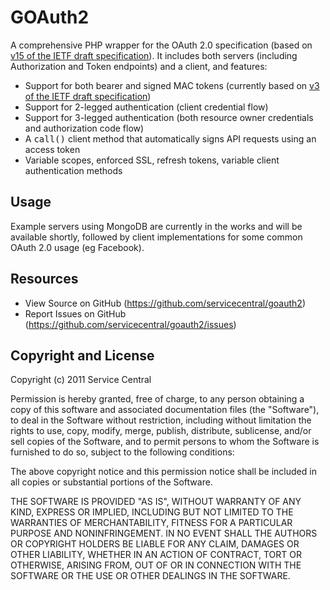 GOAuth2
=======
A comprehensive PHP wrapper for the OAuth 2.0 specification (based on [v15 of the IETF draft specification](http://tools.ietf.org/html/draft-ietf-oauth-v2-15)). It includes both servers (including Authorization and Token endpoints) and a client, and features:

* Support for both bearer and signed MAC tokens (currently based on [v3 of the IETF draft specification](http://tools.ietf.org/html/draft-hammer-oauth-v2-mac-token-03))
* Support for 2-legged authentication (client credential flow)
* Support for 3-legged authentication (both resource owner credentials and authorization code flow)
* A <tt>call()</tt> client method that automatically signs API requests using an access token  
* Variable scopes, enforced SSL, refresh tokens, variable client authentication methods


Usage
-------
Example servers using MongoDB are currently in the works and will be available shortly, followed by client implementations for some common OAuth 2.0 usage (eg Facebook).


Resources
---------
* View Source on GitHub (https://github.com/servicecentral/goauth2)
* Report Issues on GitHub (https://github.com/servicecentral/goauth2/issues)


Copyright and License
---------
Copyright (c) 2011 Service Central

Permission is hereby granted, free of charge, to any person obtaining a copy of this software and associated documentation files (the "Software"), to deal in the Software without restriction, including without limitation the rights to use, copy, modify, merge, publish, distribute, sublicense, and/or sell copies of the Software, and to permit persons to whom the Software is furnished to do so, subject to the following conditions:

The above copyright notice and this permission notice shall be included in all copies or substantial portions of the Software.

THE SOFTWARE IS PROVIDED "AS IS", WITHOUT WARRANTY OF ANY KIND, EXPRESS OR IMPLIED, INCLUDING BUT NOT LIMITED TO THE WARRANTIES OF MERCHANTABILITY, FITNESS FOR A PARTICULAR PURPOSE AND NONINFRINGEMENT. IN NO EVENT SHALL THE AUTHORS OR COPYRIGHT HOLDERS BE LIABLE FOR ANY CLAIM, DAMAGES OR OTHER LIABILITY, WHETHER IN AN ACTION OF CONTRACT, TORT OR OTHERWISE, ARISING FROM, OUT OF OR IN CONNECTION WITH THE SOFTWARE OR THE USE OR OTHER DEALINGS IN THE SOFTWARE.